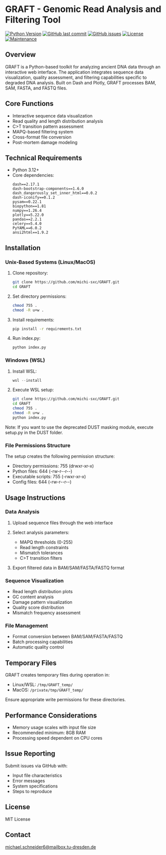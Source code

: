 # GRAFT - Genomic Read Analysis and Filtering Tool

[![Python Version](https://img.shields.io/badge/python-3.12%2B-blue.svg)](https://www.python.org/)
[![GitHub last commit](https://img.shields.io/github/last-commit/michi-sxc/GRAFT.svg)](https://github.com/michi-sxc/graft2/commits/main)
[![GitHub issues](https://img.shields.io/github/issues/michi-sxc/GRAFT.svg)](https://github.com/michi-sxc/GRAFT/issues)
[![License](https://img.shields.io/github/license/michi-sxc/GRAFT.svg)](https://github.com/michi-sxc/GRAFT/blob/main/LICENSE)
[![Maintenance](https://img.shields.io/badge/maintenance-active-green.svg)](https://github.com/michi-sxc/GRAFT)


## Overview

GRAFT is a Python-based toolkit for analyzing ancient DNA data through an interactive web interface. The application integrates sequence data visualization, quality assessment, and filtering capabilities specific to degraded DNA analysis. Built on Dash and Plotly, GRAFT processes BAM, SAM, FASTA, and FASTQ files.
## Core Functions

* Interactive sequence data visualization
* Read quality and length distribution analysis
* C>T transition pattern assessment
* MAPQ-based filtering system
* Cross-format file conversion
* Post-mortem damage modeling

## Technical Requirements

* Python 3.12+
* Core dependencies:
  ```
  dash==2.17.1
  dash-bootstrap-components==1.6.0
  dash_dangerously_set_inner_html==0.0.2
  dash-iconify==0.1.2
  pysam==0.22.1
  biopython==1.81
  numpy==1.26.4
  plotly==5.22.0
  pandas==2.2.1
  celery==5.4.0
  PyYAML==6.0.2
  ansi2html==1.9.2
  ```

## Installation

### Unix-Based Systems (Linux/MacOS)

1. Clone repository:
   ```bash
   git clone https://github.com/michi-sxc/GRAFT.git
   cd GRAFT
   ```

2. Set directory permissions:
   ```bash
   chmod 755 .
   chmod -R u+w .
   ```

3. Install requirements:
   ```bash
   pip install -r requirements.txt
   ```

4. Run index.py:
   ```bash
   python index.py
   ```

### Windows (WSL)

1. Install WSL:
   ```powershell
   wsl --install
   ```

2. Execute WSL setup:
   ```bash
   git clone https://github.com/michi-sxc/GRAFT.git
   cd GRAFT
   chmod 755 .
   chmod -R u+w .
   python index.py
   ```

Note: If you want to use the deprecated DUST masking module, execute setup.py in the DUST folder.

### File Permissions Structure

The setup creates the following permission structure:
* Directory permissions: 755 (drwxr-xr-x)
* Python files: 644 (-rw-r--r--)
* Executable scripts: 755 (-rwxr-xr-x)
* Config files: 644 (-rw-r--r--)

## Usage Instructions

### Data Analysis

1. Upload sequence files through the web interface
2. Select analysis parameters:
   * MAPQ thresholds (0-255)
   * Read length constraints
   * Mismatch tolerances
   * C>T transition filters

3. Export filtered data in BAM/SAM/FASTA/FASTQ format

### Sequence Visualization

* Read length distribution plots
* GC content analysis
* Damage pattern visualization
* Quality score distribution
* Mismatch frequency assessment

### File Management

* Format conversion between BAM/SAM/FASTA/FASTQ
* Batch processing capabilities
* Automatic quality control

## Temporary Files

GRAFT creates temporary files during operation in:
* Linux/WSL: `/tmp/GRAFT_temp/`
* MacOS: `/private/tmp/GRAFT_temp/`

Ensure appropriate write permissions for these directories.

## Performance Considerations

* Memory usage scales with input file size
* Recommended minimum: 8GB RAM
* Processing speed dependent on CPU cores

## Issue Reporting

Submit issues via GitHub with:
* Input file characteristics
* Error messages
* System specifications
* Steps to reproduce

## License

MIT License

## Contact

[michael.schneider6@mailbox.tu-dresden.de](mailto:michael.schneider6@mailbox.tu-dresden.de)
